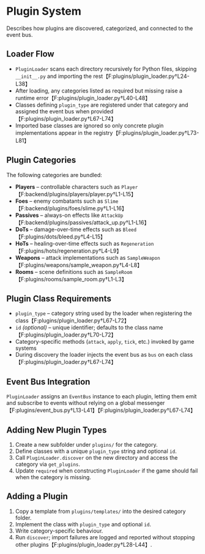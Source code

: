 # Plugin System

Describes how plugins are discovered, categorized, and connected to the event bus.

## Loader Flow
- `PluginLoader` scans each directory recursively for Python files, skipping `__init__.py` and importing the rest【F:plugins/plugin_loader.py†L24-L38】
- After loading, any categories listed as required but missing raise a runtime error【F:plugins/plugin_loader.py†L40-L48】
- Classes defining `plugin_type` are registered under that category and assigned the event bus when provided【F:plugins/plugin_loader.py†L67-L74】
- Imported base classes are ignored so only concrete plugin implementations appear in the registry【F:plugins/plugin_loader.py†L73-L81】

## Plugin Categories
The following categories are bundled:

- **Players** – controllable characters such as `Player`【F:backend/plugins/players/player.py†L1-L15】
- **Foes** – enemy combatants such as `Slime`【F:backend/plugins/foes/slime.py†L1-L16】
- **Passives** – always-on effects like `AttackUp`【F:backend/plugins/passives/attack_up.py†L1-L16】
- **DoTs** – damage-over-time effects such as `Bleed`【F:plugins/dots/bleed.py†L4-L15】
- **HoTs** – healing-over-time effects such as `Regeneration`【F:plugins/hots/regeneration.py†L4-L9】
- **Weapons** – attack implementations such as `SampleWeapon`【F:plugins/weapons/sample_weapon.py†L4-L8】
- **Rooms** – scene definitions such as `SampleRoom`【F:plugins/rooms/sample_room.py†L1-L3】

## Plugin Class Requirements
- `plugin_type` – category string used by the loader when registering the class【F:plugins/plugin_loader.py†L67-L72】
- `id` *(optional)* – unique identifier; defaults to the class name【F:plugins/plugin_loader.py†L70-L72】
- Category-specific methods (`attack`, `apply`, `tick`, etc.) invoked by game systems
- During discovery the loader injects the event bus as `bus` on each class【F:plugins/plugin_loader.py†L67-L74】

## Event Bus Integration
`PluginLoader` assigns an `EventBus` instance to each plugin, letting them emit and subscribe to events without relying on a global messenger【F:plugins/event_bus.py†L13-L41】【F:plugins/plugin_loader.py†L67-L74】

## Adding New Plugin Types
1. Create a new subfolder under `plugins/` for the category.
2. Define classes with a unique `plugin_type` string and optional `id`.
3. Call `PluginLoader.discover` on the new directory and access the category via `get_plugins`.
4. Update `required` when constructing `PluginLoader` if the game should fail when the category is missing.

## Adding a Plugin
1. Copy a template from `plugins/templates/` into the desired category folder.
2. Implement the class with `plugin_type` and optional `id`.
3. Write category-specific behaviour.
4. Run `discover`; import failures are logged and reported without stopping other plugins【F:plugins/plugin_loader.py†L28-L44】.

